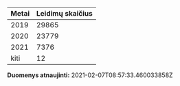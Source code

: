 | Metai | Leidimų skaičius |
|-------| ---------------- |
| 2019 | 29865 |
| 2020 | 23779 |
| 2021 | 7376 |
| kiti | 12 |

**Duomenys atnaujinti:** 2021-02-07T08:57:33.460033858Z